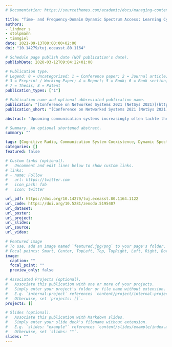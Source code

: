 ```yaml
---
# Documentation: https://sourcethemes.com/academic/docs/managing-content/

title: "Time- and Frequency-Domain Dynamic Spectrum Access: Learning Cyclic Medium Access Patterns in Partially Observable Environments"
authors:
- lindner_s
- stolpmann
- timmgiel
date: 2021-09-13T00:00:00+02:00
doi: "10.14279/tuj.eceasst.80.1164"

# Schedule page publish date (NOT publication's date).
publishDate: 2020-03-12T09:04:22+01:00

# Publication type.
# Legend: 0 = Uncategorized; 1 = Conference paper; 2 = Journal article;
# 3 = Preprint / Working Paper; 4 = Report; 5 = Book; 6 = Book section;
# 7 = Thesis; 8 = Patent
publication_types: ["1"]

# Publication name and optional abbreviated publication name.
publication: "[Conference on Networked Systems 2021 (NetSys 2021)](https://netsys2021.org/)"
publication_short: "[Conference on Networked Systems 2021 (NetSys 2021)](https://netsys2021.org/)"

abstract: "Upcoming communication systems increasingly often tackle the spectrum scarcity problem through the coexistence with legacy systems in the same frequency band. Cognitive Radio presents popular methods for Dynamic Spectrum Access (DSA) that enable coexistence. Historically, DSA meant a separation solely in the frequency domain, while in recent years it has been extended through the dimension of time, by employing Machine Learning to learn semi-deterministic and cyclic medium access patterns of the legacy system that are observed through channel sensing. When this pattern is learnable, then a new system can utilize a neural network and predict future medium accesses, thus steering its own medium access. We investigate this novel and more fine-grained version of DSA, propose a predictor and show its capability of reliably predicting future medium accesses of a legacy system in an aeronautical coexistence scenario. We extend the predictor to the case of partial observability, where only a narrowband receiver is available, s.t. observations are limited to a single sensed channel per time slot. In particular, we propose a custom loss function that is tailored to partially observable environments. In the spirit of Open Science, all implementation files are released under an open license."

# Summary. An optional shortened abstract.
summary: ""

tags: [Cognitive Radio, Communication System Coexistence, Dynamic Spectrum Access, Artificial Neural Networks, Machine Learning]
categories: []
featured: false

# Custom links (optional).
#   Uncomment and edit lines below to show custom links.
# links:
# - name: Follow
#   url: https://twitter.com
#   icon_pack: fab
#   icon: twitter

url_pdf: https://doi.org/10.14279/tuj.eceasst.80.1164.1122
url_code: https://doi.org/10.5281/zenodo.5195407
url_dataset:
url_poster:
url_project:
url_slides:
url_source:
url_video:

# Featured image
# To use, add an image named `featured.jpg/png` to your page's folder. 
# Focal points: Smart, Center, TopLeft, Top, TopRight, Left, Right, BottomLeft, Bottom, BottomRight.
image:
  caption: ""
  focal_point: ""
  preview_only: false

# Associated Projects (optional).
#   Associate this publication with one or more of your projects.
#   Simply enter your project's folder or file name without extension.
#   E.g. `internal-project` references `content/project/internal-project/index.md`.
#   Otherwise, set `projects: []`.
projects: []

# Slides (optional).
#   Associate this publication with Markdown slides.
#   Simply enter your slide deck's filename without extension.
#   E.g. `slides: "example"` references `content/slides/example/index.md`.
#   Otherwise, set `slides: ""`.
slides: ""
---
```

